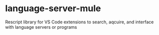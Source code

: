 # language-server-mule

Rescript library for VS Code extensions to search, aqcuire, and interface with language servers or programs
